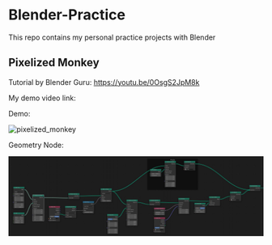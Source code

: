 # Blender-Practice
This repo contains my personal practice projects with Blender

## Pixelized Monkey

Tutorial by Blender Guru: https://youtu.be/0OsgS2JpM8k

My demo video link: 

Demo:

![pixelized_monkey](demo/hologram_suzanne.gif)

Geometry Node:

![monkey_geo_node](demo/monkey_geo_node.jpg)
